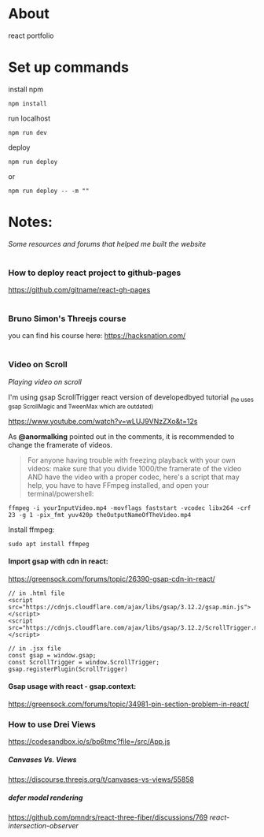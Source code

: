 # About
react portfolio

# Set up commands

install npm
~~~~
npm install
~~~~


run localhost
~~~~
npm run dev
~~~~

deploy

~~~~
npm run deploy
~~~~
or
~~~~
npm run deploy -- -m ""
~~~~


# Notes:
_Some resources and forums that helped me built the website_
<br><br>

### How to deploy react project to github-pages
https://github.com/gitname/react-gh-pages
<br><br>
### Bruno Simon's Threejs course
you can find his course here: https://hacksnation.com/
<br><br>

### Video on Scroll
_Playing video on scroll_

I'm using gsap ScrollTrigger react version of developedbyed tutorial <sub>(he uses gsap ScrollMagic and TweenMax which are outdated)</sub>

https://www.youtube.com/watch?v=wLUJ9VNzZXo&t=12s

As __@anormalking__ pointed out in the comments, it is recommended to change the framerate of videos.

> For anyone having trouble with freezing playback with your own videos: make sure that you divide 1000/the framerate of the video AND have the video with a proper codec, here's a script that may help, you have to have FFmpeg installed, and open your terminal/powershell:

~~~~
ffmpeg -i yourInputVideo.mp4 -movflags faststart -vcodec libx264 -crf 23 -g 1 -pix_fmt yuv420p theOutputNameOfTheVideo.mp4
~~~~

Install ffmpeg:
~~~~
sudo apt install ffmpeg
~~~~


#### Import gsap with cdn in react:
https://greensock.com/forums/topic/26390-gsap-cdn-in-react/

~~~~
// in .html file
<script src="https://cdnjs.cloudflare.com/ajax/libs/gsap/3.12.2/gsap.min.js"></script>
<script src="https://cdnjs.cloudflare.com/ajax/libs/gsap/3.12.2/ScrollTrigger.min.js"></script>
~~~~

~~~~
// in .jsx file
const gsap = window.gsap;
const ScrollTrigger = window.ScrollTrigger;
gsap.registerPlugin(ScrollTrigger)
~~~~


#### Gsap usage with react - gsap.context:
https://greensock.com/forums/topic/34981-pin-section-problem-in-react/

### How to use Drei Views 
https://codesandbox.io/s/bp6tmc?file=/src/App.js

##### Canvases Vs. Views
https://discourse.threejs.org/t/canvases-vs-views/55858

##### defer model rendering
https://github.com/pmndrs/react-three-fiber/discussions/769
*react-intersection-observer*
